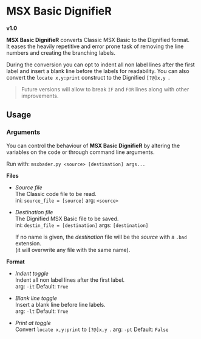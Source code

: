 # MSX Basic DignifieR  
**v1.0**  
  
**MSX Basic DignifieR** converts Classic MSX Basic to the Dignified format.  
It eases the heavily repetitive and error prone task of removing the line numbers and creating the branching labels.  
  
During the conversion you can opt to indent all non label lines after the first label and insert a blank line before the labels for readability. You can also convert the `locate x,y:print` construct to the Dignified `[?@]x,y `.  
  
>Future versions will allow to break `IF` and `FOR` lines along with other improvements.  
  
## Usage  
### Arguments  
  
You can control the behaviour of **MSX Basic DignifieR** by altering the variables on the code or through command line arguments. 
  
Run with: `msxbader.py <source> [destination] args...`  
  
**Files**  
- *Source file*  
The Classic code file to be read.  
ini: `source_file = [source]` arg: `<source>`  
  
- *Destination file*  
The Dignified MSX Basic file to be saved.  
ini: `destin_file = [destination]` args: `[destination]`  
  
	If no name is given, the *destination* file will be the *source* with a `.bad` extension.  
	(it will overwrite any file with the same name).  
  
**Format**  
- *Indent toggle*  
Indent all non label lines after the first label.  
arg: `-it` Default: `True`  
  
- *Blank line toggle*  
Insert a blank line before line labels.  
arg: `-lt` Default: `True`  
  
- *Print at toggle*  
Convert `locate x,y:print` to `[?@]x,y `.
arg: `-pt` Default: `False`  
